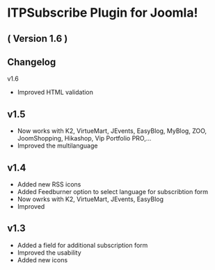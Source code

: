 ITPSubscribe Plugin for Joomla! 
==========================
( Version 1.6 )
--------------------------

Changelog
---------
v1.6 
* Improved HTML validation

v1.5
-----
* Now works with K2, VirtueMart, JEvents, EasyBlog, MyBlog, ZOO, JoomShopping, Hikashop, Vip Portfolio PRO,...
* Improved the multilanguage 

v1.4
-----
* Added new RSS icons
* Added Feedburner option to select language for subscribtion form
* Now owrks with K2, VirtueMart, JEvents, EasyBlog
* Improved

v1.3
-----
* Added a field for additional subscription form
* Improved the usability
* Added new icons
